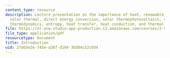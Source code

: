 ```yaml
---
content_type: resource
description: Lecture presentation on the importance of heat, renewable heat sources,
  solar thermal, direct energy conversion, solar thermophotovoltaics, solar thermoelectrics,
  thermodynamics, entropy, heat transfer, heat conduction, and thermal radiation.
file: https://ol-ocw-studio-app-production.s3.amazonaws.com/courses/2-997-direct-solar-thermal-to-electrical-energy-conversion-technologies-fall-2009/2feb5e3e745ea36fd1043b584c52c934_MIT2_997F09_lec01.pdf
file_type: application/pdf
resourcetype: Document
title: Introduction
uid: 2feb5e3e-745e-a36f-d104-3b584c52c934
---
```

